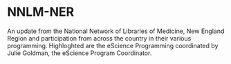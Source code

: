 # NNLM-NER
An update from the National Network of Libraries of Medicine, New England Region and participation from across the country in their various programming. Highloghted are the eScience Programming coordinated by Julie Goldman, the eScience Program Coordinator.
